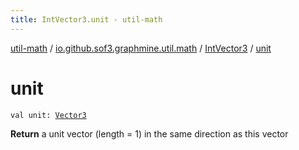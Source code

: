 ```yaml
---
title: IntVector3.unit - util-math
---
```


[util-math](../../index.html) / [io.github.sof3.graphmine.util.math](../index.html) / [IntVector3](index.html) / [unit](./unit.html)

# unit

`val unit: `[`Vector3`](../-vector3/index.html)

**Return**
a unit vector (length = 1) in the same direction as this vector

